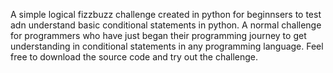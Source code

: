 A simple logical fizzbuzz challenge created in python for beginnsers to test adn understand basic conditional statements in  python.
A normal challenge for programmers who have just began their programming journey to get understanding  in conditional statements in any programming language.
Feel free to download the source code and try out the challenge.
